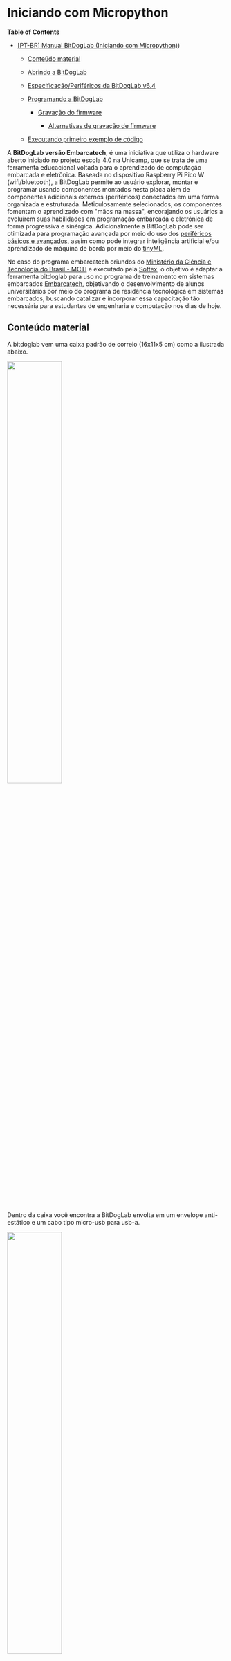 # Iniciando com Micropython

**Table of Contents**

- [[PT-BR] Manual BitDogLab (Iniciando com Micropython)](#iniciando-com-micropython))

	- [Conteúdo material](#conte%C3%BAdo-material)

	- [Abrindo a BitDogLab](#montando-a-bitdoglab)

	- [Especificação/Periféricos da BitDogLab v6.4](#especifica%C3%A7%C3%A3operif%C3%A9ricos-da-bitdoglab-v53)

	- [Programando a BitDogLab](#programando-a-BitDogLab)

		- [Gravação do firmware](#grava%C3%A7%C3%A3o-do-firmware)

			- [Alternativas de gravação de firmware](#alternativas-de-grava%C3%A7%C3%A3o-de-firmware)

	- [Executando primeiro exemplo de código](#executando-primeiro-exemplo-de-c%C3%B3digo)


A **BitDogLab versão Embarcatech**, é uma iniciativa que utiliza o hardware aberto iniciado no projeto escola 4.0 na Unicamp, que se trata de uma ferramenta educacional voltada para o aprendizado de computação embarcada e eletrônica. Baseada no dispositivo Raspberry Pi Pico W (wifi/bluetooth), a BitDogLab permite ao usuário explorar, montar e programar usando componentes montados nesta placa além de componentes adicionais externos (periféricos) conectados em uma forma organizada e estruturada. Meticulosamente selecionados, os componentes fomentam o aprendizado com "mãos na massa", encorajando os usuários a evoluírem suas habilidades em programação embarcada e eletrônica de forma progressiva e sinérgica. Adicionalmente a BitDogLab pode ser otimizada para programação avançada por meio do uso dos [periféricos básicos e avançados](../../hardware/), assim como pode integrar inteligência artificial e/ou aprendizado de máquina de borda por meio do [tinyML](https://github.com/raspberrypi/pico-tflmicro).

No caso do programa embarcatech oriundos do [Ministério da Ciência e Tecnologia do Brasil - MCTI](https://www.gov.br/mcti/pt-br) e executado pela [Softex](https://softex.br/), o objetivo é adaptar a ferramenta bitdoglab para uso no programa de treinamento em sistemas embarcados [Embarcatech](https://embarcatech.softex.br/), objetivando o desenvolvimento de alunos universitários por meio do programa de residência tecnológica em sistemas embarcados, buscando catalizar e incorporar essa capacitação tão necessária para estudantes de engenharia e computação nos dias de hoje.

## Conteúdo material

A bitdoglab vem uma caixa padrão de correio (16x11x5 cm) como a ilustrada abaixo.

<img src="./illustrations/box.png" width=50% height=50%>

Dentro da caixa você encontra a BitDogLab envolta em um envelope anti-estático e um cabo tipo micro-usb para usb-a.

<img src="./illustrations/open-box.png" width=50% height=50%>

Cabo tipo micro-usb para usb-a

<img src="./illustrations/microusb-usba.png" width=50% height=50%>

## Abrindo a BitDogLab

Retire a placa do envelope anti-estático.

<img src="./illustrations/bitdoglab-antistaticbag.png" width=50% height=50%>

Retire o plastico bolha anti-estático e dessa forma a BitDogLab estará pronta para uso.

<img src="./illustrations/joystick-assembled.png" width=50% height=50%>

## Especificação/Periféricos Embarcados da BitDogLab v6.4

A placa BitDogLab possui as seguintes dimensões: 99 x 89 x 25 mm (comprimento, largura e altura).

<img src="./illustrations/bitdoglab_smd_top.png" width=50% height=50%>
<img src="./illustrations/bitdoglab_smd_bot.png" width=50% height=50%>

A Placa BitDogLab é uma plataforma completa indicada para ensino de software/sistemas embarcados.
O módulo Microcontrolador é o cérebro da placa, composto pelo microcontrolador [Raspberry Pi Pico W](https://www.raspberrypi.com/documentation/microcontrollers/raspberry-pi-pico.html "Raspberry Pi Pico W") com as seguintes especificações:
- Microcontrolador RP2040 microcontroller
- Módulo castelado para soldagem direta na placa base BitDogLab
- Processador Dual-core Arm Cortex-M0+, clock flexivel até 133 MHz
- 264kB SRAM e 2MB QSPI flash embarcado
- Rede sem fio do tipo LAN 2.4GHz 802.11n
- Bluetooth 5.2
- 26 pinos multifuncionais (GPIO), incluindo 3 pinos analógicos
- Controladores: 2 × UART, 2 × SPI, 2 × I2C e 16 canais PWM 
- Controlador USB 1.1 com PHY, suportando modos host e device
- 8x I/Os programáveis (PIO) por meio de máquinas de estado para periféricos customizados
- Tensão de entrada de 1.8–5.5V DC
- Temperatura de operação de -20°C to +70°C
- Programação do tipo Drag-and-drop usando mass storage USB
- Modo de operação de baixo consumo e dormente
- Clock preciso e sensor de temperatura embarcado
- Bibliotecas de aceleração de cálculos inteiros e de ponto flutuante no chip

Pinout Raspberry Pi Pico W

<img src="./illustrations/picow-pinout.svg">

Lista de periféricos embarcados na placa BitDogLab:

1) A BitDogLab possui uma Bateria 3.7V 2200Mah Li-Ion CR18650 e seu devido suporte de bateria.

<img src="./illustrations/battery.png" width=50% height=50%>

2) LED Colorido (SMD5050 RGB LEDs ROHS)

<img src="./illustrations/led-rgb.png" width=50% height=50%>

3) Display OLED (0.96 polegadas I2C 128x64 oled display)

<img src="./illustrations/oled.png" width=50% height=50%>

4) Matriz de LEDs coloridos (LED-RGB 5x5 5050 WS2812)

<img src="./illustrations/led-rgb-array.png" width=50% height=50%>

5) Microfone com amplificador de áudio (MAX4466EXK)

<img src="./illustrations/mic.png" width=50% height=50%>

6) Joystick Analógico (Plugin 13x13mm Multi-Dir ROHS)

<img src="./illustrations/analog-joystick.png" width=50% height=50%>

7) Botões (A e B) - Chave Táctil 12x12x7.5 mm

<img src="./illustrations/buttons.png">

1) Buzzers (Esquerdo e Direito) - 80dB Externally Driven Magnetic 2.7kHz SMD, 8.5x8.5mm Buzzers ROHS

<img src="./illustrations/stereo-buzzers.png">

1) Conectores de sensores de expansão I2C (1 e 0) - 2.5mm Plugin,P=2.5mm Wire To Board Connector ROHS
- I2C1 (pino 1 – esquerda)
	- 1: GP3 (SCL I2C1)
	- 2: GP2 (SDA I2C1)
	- 3: 3.3V
	- 4: GND referencia
- I2C0 (pino 1 – esquerda)
	- 1: GP1 (SCL I2C0)
	- 2: GP0 (SDA I2C0)
	- 3: 3.3V
	- 4: GND referencia

<img src="./illustrations/i2c-sensor-actuator.png">

1)  Circuito de gerenciamento de energia - [BQ25622 da texas instruments](https://www.ti.com/product/BQ25622), carregador de bateria de célula simples com até 18V de tensão máxima de entrada, limitador de corrente, conversor analógico digital (ADC) embarcado para monitoração de parâmetros de carregamento e descarregamento de baterias, e função on-the-go (OTG ou seja, é capaz de fornecer alimentação para algum dispositivo conectado no seu barramento USB), controlado por barramento i2c.

<img src="./illustrations/battery-charger.png" width=50% height=50%>

11) Conector de expansão de GPIOs (pino 1 canto superior direito) - 2.54mm Straight Gold Brass 2x7P 7 Push - Pull P=2.54mm IDC Connectors ROHS
- 1: GND referencia
- 2: VSYS (5V)
- 3: 3.3V
- 4: GP8
- 5: GP28
- 6: GP9
- 7: AGND ou GP15 (depende da configuração de jumpers no esquemático)
- 8: GP4
- 9: GP17
- 10: GP20
- 11: GP16
- 12: GP19
- 13: GND referência/GP14 (depende da configuração de jumpers no esquemático)
- 14: GP18

<img src="./illustrations/idc-connector.png" width=50% height=50%>

12) Botão de reset - 8mm Round Button Brick nogging SPST SMD Tactile Switches ROHS

<img src="./illustrations/reset-button.png" width=50% height=50%>

13) Conector para painel solar (6V) - 1x2P -40℃~+105℃ 8A 130V Green 18~26 Straight 2.54mm 0.5~1 1 2 Plugin,P=2.54mm Screw terminal ROHS

<img src="./illustrations/solar-extbat-conn.png" width=50% height=50%>

14) Conector para bateria externa - 1x2P -40℃~+105℃ 8A 130V Green 18~26 Straight 2.54mm 0.5~1 1 2 Plugin,P=2.54mm Screw terminal ROHS

15) Chave liga-desliga do lado direito da bateria (chave deslizante deslocada no sentido de + ou seja para baixo liga, e no sentido inverso ou seja para cima desliga)

<img src="./illustrations/battery.png" width=50% height=50%>

1)  Pinos e expansão para painel compatível com garras jacaré ou parafusos (1x5 header esquerdo e direito, cor preta)
- 1x5 header esquerdo J5 (pino 5 na esquerda, pino 1 na direita):
	- 5: AGND
	- 4: GP28 (se solder jumper JP1 ativo)
	- 3: GND referencia
	- 2: 3.3V
	- 1: VSYS (5V)
- 1x5 header direito J12 (pino 5 na esquerda, pino 1 na direita):
	- 5: GND
	- 4: GP0
	- 3: GP1
	- 2: GP2
	- 1: GP3

<img src="./illustrations/expansion-pins.png">

O painel frontal acima embarca um conectore 1x6 header em configuração compatível com módulo bluetooth [HC-05](https://www.makerhero.com/blog/tutorial-arduino-bluetooth-hc-05-mestre/) (módulo que possui uma maior facilidade de uso devido a exemplos disponíveis na comunidade)

<img src="./illustrations/i2c-ext-pin.png">

1)  Jumper de seleção de conversor analógico digital (pino ANA-IN no painel jacaré ou microfone), pino 1 indicado com marcação J1

<img src="./illustrations/jumper-analog-in.png" width=50% height=50%>

## Programando BitDogLab

Para programar a Raspberry Pi Pico ou Pico W, precisamos realizar duas configurações iniciais, que são a configuração da Thonny IDE e a gravação do firmware para a linguagem Python.

O primeiro passo para a programação da placa é a instalação da Thonny IDE, que é o ambiente onde desenvolvemos e pelo qual gravamos o código na placa. Para isso, acesse a página de download da IDE abaixo.
https://thonny.org/

Em seguida então escolha a opção certa para o seu sistema operacional, como mostrado abaixo quando você posicionar o mouse no sistema operacional desejado.
Windows:

<img src="./illustrations/thonny-windows.png" width=60% height=60%>

Mac:

<img src="./illustrations/thonny-mac.png" width=60% height=60%>

Linux:

<img src="./illustrations/thonny-linux.png" width=60% height=60%>

Com o arquivo baixado (em computadores Windows ou macOS), instale a Thonny IDE seguindo os passos do instalador. Em computadores Linux a instalação será feita automaticamente com o envio do comando no terminal. Assim que a instalação da IDE for concluída, abra-a.

A configuração que precisa ser feita na Thonny IDE para a programação da Raspberry Pi Pico é alterar o interpretador que será usado para a execução do código. Para isso, acesse as configurações da IDE, seguindo o caminho a seguir (Tools > Options).

<img src="./illustrations/thonny-tools-options.png" width=80% height=80%>

Ao selecionar essa opção, será aberta uma janela com as configurações da IDE, como a da imagem a seguir. Não é necessária nenhuma configuração na seção "geral" ("General"), portanto apenas acesse a seção "Interpreter", como demarcado na imagem, e selecione o tipo de interpretador desejado, no nosso caso o **MicroPython (Raspberry Pi Pico)**.

<img src="./illustrations/thonny-interpreter.png" width=60% height=60%>

### Gravação do firmware

Com essa configuração finalizada, está na hora de gravar o firmware do interpretador MicroPython na placa. Para isso, pressione o botão "BOOTSEL" da sua Raspberry Pi Pico, enquanto ela ainda está desconectada. Então conecte-a ao seu computador usando o cabo Micro USB, mantendo o botão pressionado. Depois que o cabo for completamente inserido no conector da placa, você já pode soltar o botão, como no GIF a seguir.

:warning: Uma alternativa para evitar plugar e desplugar o cabo usb várias vezes é apenas deixar o cabo sempre plugado, e segurar o BOOTSEL primeiro, apertar o botão de reset por 1 segundo e após soltar o botão de reset, soltar em seguida o BOOTSEL.

<img src="./illustrations/usb-conn-ok.png" width=50% height=50%>

<img src="./illustrations/bootsel.png" width=50% height=50%>

<img src="./illustrations/bootsel-animation.gif" width=50% height=50%>

<img src="./illustrations/bootsel-pressed.png" width=50% height=50%>

Esse procedimento faz com que a placa entre em modo de gravação de firmware e seja reconhecida como um disco removível. Inclusive você também poderá vê-la no diretório de discos do seu computador, como nesta imagem.

<img src="./illustrations/RPI-RP2.png" width=50% height=50%>

Neste momento, realize o drag and drop direto (ou ctrl+c e ctrl+v) do arquivo de firmware baixado no disco montado RPI-RP2 no seu computador.

**Firmware BitDogLab, compilado já com as bibliotecas embarcadas:**
 * [Firmware Raspberry Pi Pico](./releases/): gravar o arquivo hwit-pico-x.x.x-firmware.uf2 (exemplo: hwit-pico-0.0.1-firmware.uf2)
 * [Firmware Raspberry Pi Pico W](./releases/): gravar o arquivo hwit-picow-x.x.x-firmware.uf2 (exemplo: hwit-picow-0.0.1-firmware.uf2)

Assim que a gravação estiver finalizada, você pode fechar essa janela de gravação e fechar a janela de configuração da Thonny IDE. Para que a placa saia do modo de gravação de firmware, é necessário desconectar e reconectar a placa, porém, desta vez, sem pressionar o botão "BOOTSEL".

Agora a sua Raspberry Pi Pico já está pronta para receber códigos Python!

## Executando primeiro exemplo de código

Com a configuração finalizada e com a gravação de firmware concluída, digite o código a seguir na Thonny IDE (Acendendo o Led embarcado na Raspberry Pi Pico ou Pico W).

```python
import machine #biblioteca de controle do microcontrolador (machine)
import time #biblioteca de controle dos recursos de temporização

led = machine.Pin('LED', machine.Pin.OUT) #configura o pino LED como um pino de saida e cria um objeto 'led' da classe Pin (Pino)

while True: #enquanto for True for verdadeiro, ou seja, para sempre, faça...
  led.value(True)  #Liga o LED
  time.sleep(1)   #espera 1 segundo
  led.value(False)  #desliga o LED
  time.sleep(1)   #espera por 1 segundo
```

O código inicia com as adições da instância "Pin" da biblioteca "machine" do interpretador MicroPython e da função "sleep" da biblioteca "time" da própria linguagem Python. Feito isso, é criado o objeto led como uma saída do sistema conectada ao 'LED' da placa (esse objeto evita que você tenha que diferenciar o GPIO entre as placas Pi Pico e Pi Pico W), graças ao comando led = Pin('LED', Pin.OUT).

Já na repetição do código (função while True), apenas acendemos (led.value(True)) e apagamos (led.value(False)) o LED, com uma interrupção de 1 segundo (time.sleep(1)) a cada mudança de estado (de "high" para "low", e vice versa).

Após digitar o código na Thonny IDE, pressione o botão "Run", demarcado em amarelo na imagem abaixo, para executar o código.

<img src="./illustrations/led-blink-save-pipico.png" width=100% height=100%>

Após selecionar essa opção, será aberta uma segunda janela requisitando o nome do arquivo, como na imagem a seguir (main.py).

<img src="./illustrations/led-blink-mainpy.png" width=100% height=100%>

Neste momento, digite um nome para o arquivo com a extensão ".py" (como feito na imagem acima), e então pressione o botão "OK". Assim que o arquivo for salvo na placa, ela já começará a executá-lo, piscando o LED de 1 em 1 segundo, como no vídeo a seguir.

<img src="./illustrations/led-blink.gif" width=100% height=100%>
